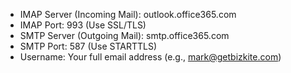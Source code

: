 * IMAP Server (Incoming Mail): outlook.office365.com
* IMAP Port: 993 (Use SSL/TLS)
* SMTP Server (Outgoing Mail): smtp.office365.com
* SMTP Port: 587 (Use STARTTLS)
* Username: Your full email address (e.g., mark@getbizkite.com)